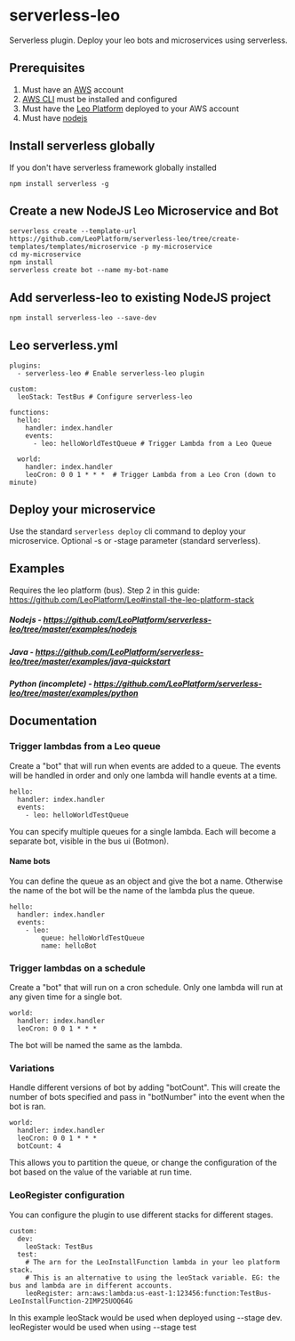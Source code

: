 # serverless-leo
Serverless plugin. Deploy your leo bots and microservices using serverless.

## Prerequisites

1. Must have an [AWS](https://aws.amazon.com/) account
2. [AWS CLI](https://docs.aws.amazon.com/cli/latest/userguide/cli-chap-install.html) must be installed and configured
3. Must have the [Leo Platform](https://github.com/LeoPlatform/Leo#install-the-leo-platform-stack) deployed to your AWS account
4. Must have [nodejs](https://nodejs.org/en/)


## Install serverless globally
If you don't have serverless framework globally installed
```
npm install serverless -g
```

## Create a new NodeJS Leo Microservice and Bot
```
serverless create --template-url https://github.com/LeoPlatform/serverless-leo/tree/create-templates/templates/microservice -p my-microservice
cd my-microservice
npm install
serverless create bot --name my-bot-name
```

## Add serverless-leo to existing NodeJS project
```
npm install serverless-leo --save-dev
```

## Leo serverless.yml
```
plugins:
  - serverless-leo # Enable serverless-leo plugin

custom:
  leoStack: TestBus # Configure serverless-leo

functions:
  hello:
    handler: index.handler
    events:
      - leo: helloWorldTestQueue # Trigger Lambda from a Leo Queue
  
  world:
    handler: index.handler
    leoCron: 0 0 1 * * *  # Trigger Lambda from a Leo Cron (down to minute)
```

## Deploy your microservice
Use the standard `serverless deploy` cli command to deploy your microservice. Optional -s or -stage parameter (standard serverless).

## Examples
Requires the leo platform (bus). Step 2 in this guide: https://github.com/LeoPlatform/Leo#install-the-leo-platform-stack
##### Nodejs - https://github.com/LeoPlatform/serverless-leo/tree/master/examples/nodejs
##### Java - https://github.com/LeoPlatform/serverless-leo/tree/master/examples/java-quickstart
##### Python (incomplete) - https://github.com/LeoPlatform/serverless-leo/tree/master/examples/python

## Documentation
### Trigger lambdas from a Leo queue
Create a "bot" that will run when events are added to a queue. The events will be handled in order and only one lambda will handle events at a time.
```
hello:
  handler: index.handler
  events:
    - leo: helloWorldTestQueue
```
You can specify multiple queues for a single lambda. Each will become a separate bot, visible in the bus ui (Botmon).
#### Name bots
You can define the queue as an object and give the bot a name. Otherwise the name of the bot will be the name of the lambda plus the queue.
```
hello:
  handler: index.handler
  events:
    - leo: 
        queue: helloWorldTestQueue
        name: helloBot
```

### Trigger lambdas on a schedule
Create a "bot" that will run on a cron schedule. Only one lambda will run at any given time for a single bot.
```
world:
  handler: index.handler
  leoCron: 0 0 1 * * * 
```
The bot will be named the same as the lambda.

### Variations
Handle different versions of bot by adding "botCount". This will create the number of bots specified and pass in "botNumber" into the event when the bot is ran.
```
world:
  handler: index.handler
  leoCron: 0 0 1 * * * 
  botCount: 4
```
This allows you to partition the queue, or change the configuration of the bot based on the value of the variable at run time.

### LeoRegister configuration
You can configure the plugin to use different stacks for different stages.
```
custom:
  dev:
    leoStack: TestBus
  test:
    # The arn for the LeoInstallFunction lambda in your leo platform stack.
    # This is an alternative to using the leoStack variable. EG: the bus and lambda are in different accounts.
    leoRegister: arn:aws:lambda:us-east-1:123456:function:TestBus-LeoInstallFunction-2IMP25UOQ64G
```
In this example leoStack would be used when deployed using --stage dev. leoRegister would be used when using --stage test
